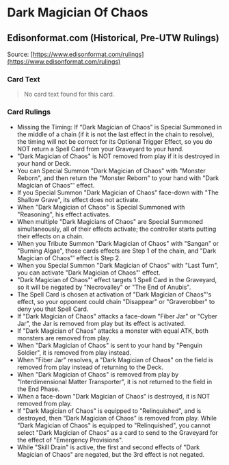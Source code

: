 # Dark Magician Of Chaos

## Edisonformat.com (Historical, Pre-UTW Rulings)

Source: [https://www.edisonformat.com/rulings](https://www.edisonformat.com/rulings)

### Card Text

> No card text found for this card.

### Card Rulings

*   Missing the Timing: If “Dark Magician of Chaos” is Special Summoned in the middle of a chain (if it is not the last effect in the chain to resolve), the timing will not be correct for its Optional Trigger Effect, so you do NOT return a Spell Card from your Graveyard to your hand.
*   "Dark Magician of Chaos" is NOT removed from play if it is destroyed in your hand or Deck.
*   You can Special Summon "Dark Magician of Chaos" with "Monster Reborn", and then return the "Monster Reborn" to your hand with "Dark Magician of Chaos"' effect.
*   If you Special Summon "Dark Magician of Chaos" face-down with "The Shallow Grave", its effect does not activate.
*   When "Dark Magician of Chaos" is Special Summoned with "Reasoning", his effect activates.
*   When multiple "Dark Magicians of Chaos" are Special Summoned simultaneously, all of their effects activate; the controller starts putting their effects on a chain.
*   When you Tribute Summon "Dark Magician of Chaos" with "Sangan" or "Burning Algae", those cards effects are Step 1 of the chain, and "Dark Magician of Chaos"' effect is Step 2.
*   When you Special Summon "Dark Magician of Chaos" with "Last Turn", you can activate "Dark Magician of Chaos"' effect.
*   "Dark Magician of Chaos"' effect targets 1 Spell Card in the Graveyard, so it will be negated by "Necrovalley" or "The End of Anubis".
*   The Spell Card is chosen at activation of "Dark Magician of Chaos"'s effect, so your opponent could chain "Disappear" or "Graverobber" to deny you that Spell Card.
*   If "Dark Magician of Chaos" attacks a face-down "Fiber Jar" or "Cyber Jar", the Jar is removed from play but its effect is activated.
*   If "Dark Magician of Chaos" attacks a monster with equal ATK, both monsters are removed from play.
*   When "Dark Magician of Chaos" is sent to your hand by "Penguin Soldier", it is removed from play instead.
*   When "Fiber Jar" resolves, a "Dark Magician of Chaos" on the field is removed from play instead of returning to the Deck.
*   When "Dark Magician of Chaos" is removed from play by "Interdimensional Matter Transporter", it is not returned to the field in the End Phase.
*   When a face-down "Dark Magician of Chaos" is destroyed, it is NOT removed from play.
*   If "Dark Magician of Chaos" is equipped to "Relinquished", and is destroyed, then "Dark Magician of Chaos" is removed from play. While "Dark Magician of Chaos" is equipped to "Relinquished", you cannot select "Dark Magician of Chaos" as a card to send to the Graveyard for the effect of "Emergency Provisions".
*   While "Skill Drain" is active, the first and second effects of "Dark Magician of Chaos" are negated, but the 3rd effect is not negated.
